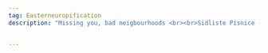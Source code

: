 ```yaml
---
tag: Easterneuropification
description: "Missing you, bad neigbourhoods <br><br>Sidliste Pisnice - [maybe the only place in the world] where gentrification went reversed, no matter what traces were left in the bushes, what secret treasures were burried in those hills; with how much blood, sweat and tears we contaminated and marked this teritory; families made new families, kids went closer to the city."


---
```

<!--<br><br>
<
Only the last few castaways still resisting the time<br> slowly sinking in the sea of things collected over the years.<br>
but no regrets, its the manifest of the life that has been lived - you cannot deny it; you cannot overlook it; it's a monumental pile of life; if you just stand still for a while you might start disolving, too; a landmark of this flat; all the proofs, relics, artifacts are here to be discovered in the layers of the time; the childhood, puberty, adulthood - open the archeological site; call the ministry of culture and start excavating. the child room still intact somewhere within there; dig the hole into the paralel universes; dig through the layers deep enough, Cambrian, Precambrian; a burried diary of angry years covered in the duct tape - dont touch it though when you find it; call the police."-->
